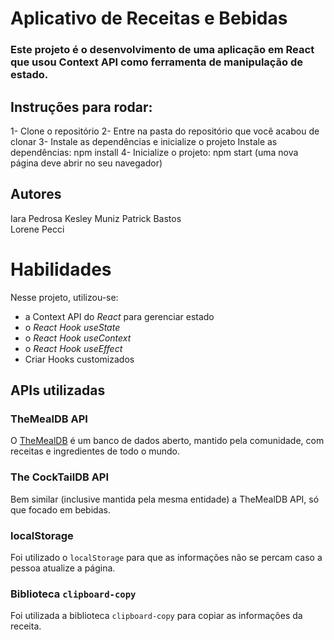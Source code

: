 # Aplicativo de Receitas e Bebidas

### Este projeto é o desenvolvimento de uma aplicação em React que usou Context API como ferramenta de manipulação de estado.

## Instruções para rodar:

1- Clone o repositório
2- Entre na pasta do repositório que você acabou de clonar
3- Instale as dependências e inicialize o projeto
Instale as dependências:
npm install
4- Inicialize o projeto:
npm start (uma nova página deve abrir no seu navegador)

## Autores

Iara Pedrosa
Kesley Muniz
Patrick Bastos  
 Lorene Pecci

# Habilidades

Nesse projeto, utilizou-se:

- a Context API do _React_ para gerenciar estado
- o _React Hook useState_
- o _React Hook useContext_
- o _React Hook useEffect_
- Criar Hooks customizados

## APIs utilizadas

### TheMealDB API

O [TheMealDB](https://www.themealdb.com/) é um banco de dados aberto, mantido pela comunidade, com receitas e ingredientes de todo o mundo.

### The CockTailDB API

Bem similar (inclusive mantida pela mesma entidade) a TheMealDB API, só que focado em bebidas.

### localStorage

Foi utilizado o `localStorage` para que as informações não se percam caso a pessoa atualize a página.

### Biblioteca `clipboard-copy`

Foi utilizada a biblioteca `clipboard-copy` para copiar as informações da receita.
